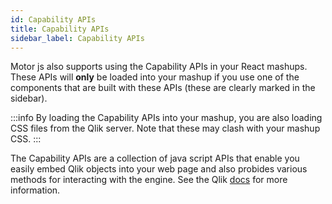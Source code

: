 ```yaml
---
id: Capability APIs
title: Capability APIs
sidebar_label: Capability APIs
---
```


Motor js also supports using the Capability APIs in your React mashups. These APIs will <b>only</b> be loaded
into your mashup if you use one of the components that are built with these APIs (these are clearly marked in the sidebar).

:::info
By loading the Capability APIs into your mashup, you are also loading CSS files from the Qlik server. 
Note that these may clash with your mashup CSS.
:::

The Capability APIs are a collection of java script APIs that enable you easily embed Qlik objects into your web page and also probides various methods for interacting with the engine. See the Qlik [docs](https://qlik.dev/apis/javascript/capabilities) for more information.